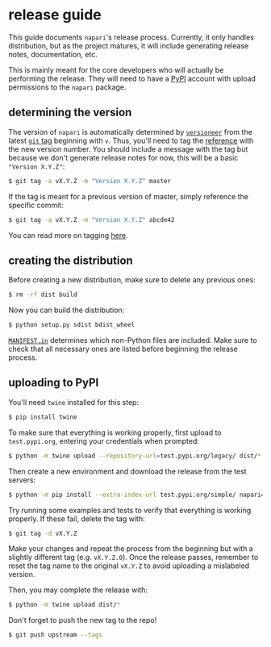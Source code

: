 # release guide

This guide documents `napari`'s release process.
Currently, it only handles distribution, but as the project matures,
it will include generating release notes, documentation, etc.

This is mainly meant for the core developers who will actually be performing the release.
They will need to have a [PyPI](https://pypi.org) account with upload permissions to the `napari` package.

## determining the version

The version of `napari` is automatically determined by [`versioneer`](https://github.com/warner/python-versioneer)
from the latest [`git` tag](https://git-scm.com/book/en/v2/Git-Basics-Tagging) beginning with `v`.
Thus, you'll need to tag the [reference](https://git-scm.com/book/en/v2/Git-Internals-Git-References) with the new version number.
You should include a message with the tag but because we don't generate release notes for now,
this will be a basic `"Version X.Y.Z"`:
```bash
$ git tag -a vX.Y.Z -m "Version X.Y.Z" master
```

If the tag is meant for a previous version of master, simply reference the specific commit:
```bash
$ git tag -a vX.Y.Z -m "Version X.Y.Z" abcde42
```

You can read more on tagging [here](https://git-scm.com/book/en/v2/Git-Basics-Tagging).

## creating the distribution

Before creating a new distribution, make sure to delete any previous ones:
```bash
$ rm -rf dist build
```

Now you can build the distribution:
```bash
$ python setup.py sdist bdist_wheel
```

[`MANIFEST.in`](MANIFEST.in) determines which non-Python files are included.
Make sure to check that all necessary ones are listed before beginning the release process.

## uploading to PyPI

You'll need `twine` installed for this step:
```bash
$ pip install twine
```

To make sure that everything is working properly, first upload to `test.pypi.org`,
entering your credentials when prompted:
```bash
$ python -m twine upload --repository-url=test.pypi.org/legacy/ dist/*
```

Then create a new environment and download the release from the test servers:
```bash
$ python -m pip install --extra-index-url test.pypi.org/simple/ napari=X.Y.Z
```

Try running some examples and tests to verify that everything is working properly.
If these fail, delete the tag with:
```bash
$ git tag -d vX.Y.Z
```

Make your changes and repeat the process from the beginning but with a slightly different tag (e.g. `vX.Y.Z.0`).
Once the release passes, remember to reset the tag name to the original `vX.Y.Z`
to avoid uploading a mislabeled version.

Then, you may complete the release with:
```bash
$ python -m twine upload dist/*
```

Don't forget to push the new tag to the repo!
```bash
$ git push upstream --tags
```
